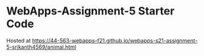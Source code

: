 # WebApps-Assignment-5 Starter Code
Hosted at  https://44-563-webapps-f21.github.io/webapps-s21-assignment-5-srikanth4569/animal.html